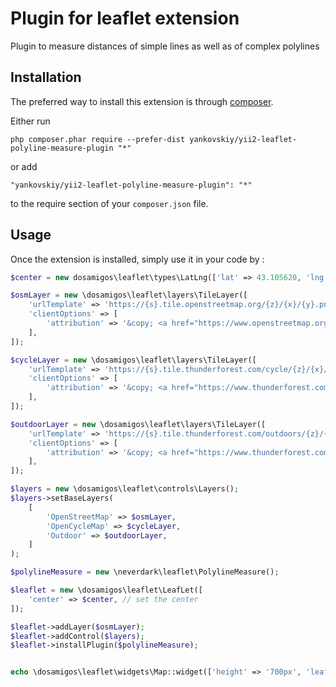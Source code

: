 Plugin for leaflet extension
============================
Plugin to measure distances of simple lines as well as of complex polylines

Installation
------------

The preferred way to install this extension is through [composer](http://getcomposer.org/download/).

Either run

```
php composer.phar require --prefer-dist yankovskiy/yii2-leaflet-polyline-measure-plugin "*"
```

or add

```
"yankovskiy/yii2-leaflet-polyline-measure-plugin": "*"
```

to the require section of your `composer.json` file.


Usage
-----

Once the extension is installed, simply use it in your code by  :

```php
$center = new dosamigos\leaflet\types\LatLng(['lat' => 43.105620, 'lng' => 131.873530]);

$osmLayer = new \dosamigos\leaflet\layers\TileLayer([
    'urlTemplate' => 'https://{s}.tile.openstreetmap.org/{z}/{x}/{y}.png',
    'clientOptions' => [
        'attribution' => '&copy; <a href="https://www.openstreetmap.org/copyright">OpenStreetMap</a>',
    ],
]);

$cycleLayer = new \dosamigos\leaflet\layers\TileLayer([
    'urlTemplate' => 'https://{s}.tile.thunderforest.com/cycle/{z}/{x}/{y}.png',
    'clientOptions' => [
        'attribution' => '&copy; <a href="https://www.thunderforest.com">Thunderforest</a> ',
    ],
]);

$outdoorLayer = new \dosamigos\leaflet\layers\TileLayer([
    'urlTemplate' => 'https://{s}.tile.thunderforest.com/outdoors/{z}/{x}/{y}.png',
    'clientOptions' => [
        'attribution' => '&copy; <a href="https://www.thunderforest.com">Thunderforest</a> ',
    ],
]);

$layers = new \dosamigos\leaflet\controls\Layers();
$layers->setBaseLayers(
    [
        'OpenStreetMap' => $osmLayer,
        'OpenCycleMap' => $cycleLayer,
        'Outdoor' => $outdoorLayer,
    ]
);

$polylineMeasure = new \neverdark\leaflet\PolylineMeasure();

$leaflet = new \dosamigos\leaflet\LeafLet([
    'center' => $center, // set the center
]);

$leaflet->addLayer($osmLayer);
$leaflet->addControl($layers);
$leaflet->installPlugin($polylineMeasure);


echo \dosamigos\leaflet\widgets\Map::widget(['height' => '700px', 'leafLet' => $leaflet]);
```